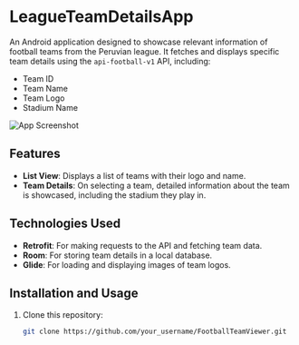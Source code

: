 # LeagueTeamDetailsApp

An Android application designed to showcase relevant information of football teams from the Peruvian league. It fetches and displays specific team details using the `api-football-v1` API, including:

- Team ID
- Team Name
- Team Logo
- Stadium Name

![App Screenshot](path_to_your_app_screenshot_here.png)  <!-- You can add a screenshot of your app here -->

## Features

- **List View**: Displays a list of teams with their logo and name.
- **Team Details**: On selecting a team, detailed information about the team is showcased, including the stadium they play in.

## Technologies Used

- **Retrofit**: For making requests to the API and fetching team data.
- **Room**: For storing team details in a local database.
- **Glide**: For loading and displaying images of team logos.

## Installation and Usage

1. Clone this repository:
   ```bash
   git clone https://github.com/your_username/FootballTeamViewer.git
